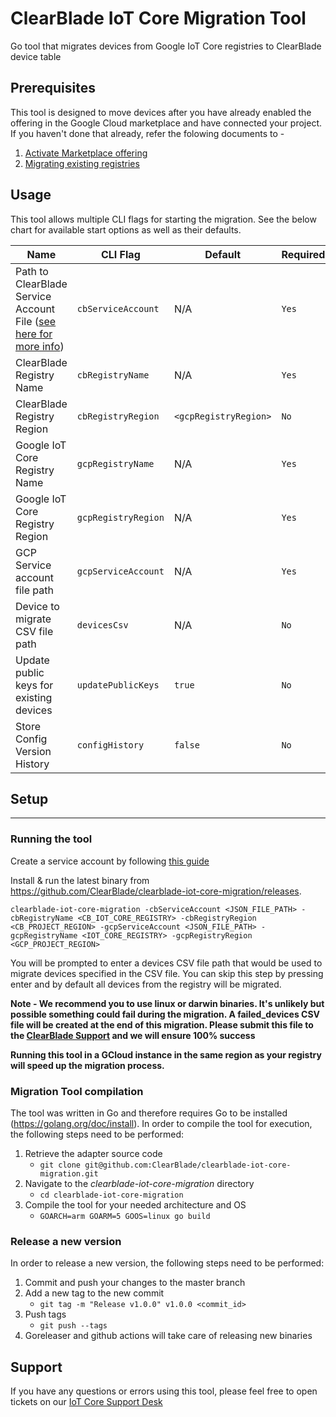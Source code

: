 # ClearBlade IoT Core Migration Tool

Go tool that migrates devices from Google IoT Core registries to ClearBlade device table

## Prerequisites

This tool is designed to move devices after you have already enabled the offering in the Google Cloud marketplace and have connected your project. If you haven't done that already, refer the folowing documents to -

1. [Activate Marketplace offering](https://clearblade.atlassian.net/wiki/spaces/IC/pages/2230976570/Google+Cloud+Marketplace+Activation)
2. [Migrating existing registries](https://clearblade.atlassian.net/wiki/spaces/IC/pages/2207449095/Migration+Tutorial)

## Usage

This tool allows multiple CLI flags for starting the migration. See the below chart for available start options as well as their defaults.

| Name                                                                                                                                                                   | CLI Flag            | Default               | Required |
| ---------------------------------------------------------------------------------------------------------------------------------------------------------------------- | ------------------- | --------------------- | -------- |
| Path to ClearBlade Service Account File ([see here for more info](https://clearblade.atlassian.net/wiki/spaces/IC/pages/2240675843/Add+service+accounts+to+a+project)) | `cbServiceAccount`  | N/A                   | `Yes`    |
| ClearBlade Registry Name                                                                                                                                            | `cbRegistryName`    | N/A                   | `Yes`    |
| ClearBlade Registry Region                                                                                                                                             | `cbRegistryRegion`  | `<gcpRegistryRegion>` | `No`     |
| Google IoT Core Registry Name                                                                                                                                          | `gcpRegistryName`   | N/A                   | `Yes`    |
| Google IoT Core Registry Region                                                                                                                                        | `gcpRegistryRegion` | N/A                   | `Yes`    |
| GCP Service account file path                                                                                                                                          | `gcpServiceAccount` | N/A                   | `Yes`    |
| Device to migrate CSV file path                                                                                                                                        | `devicesCsv`        | N/A                   | `No`     |
| Update public keys for existing devices                                                                                                                                | `updatePublicKeys`  | `true`                | `No`     |
| Store Config Version History                                                                                                                                           | `configHistory`     | `false`               | `No`     |

## Setup

---

### Running the tool

Create a service account by following [this guide](https://clearblade.atlassian.net/wiki/spaces/IC/pages/2240675843/Add+service+accounts+to+a+project)

Install & run the latest binary from https://github.com/ClearBlade/clearblade-iot-core-migration/releases.

`clearblade-iot-core-migration -cbServiceAccount <JSON_FILE_PATH> -cbRegistryName <CB_IOT_CORE_REGISTRY> -cbRegistryRegion <CB_PROJECT_REGION> -gcpServiceAccount <JSON_FILE_PATH> -gcpRegistryName <IOT_CORE_REGISTRY> -gcpRegistryRegion <GCP_PROJECT_REGION>`

You will be prompted to enter a devices CSV file path that would be used to migrate devices specified in the CSV file. You can skip this step by pressing enter and by default all devices from the registry will be migrated.

**Note - We recommend you to use linux or darwin binaries. It's unlikely but possible something could fail during the migration. A failed_devices CSV file will be created at the end of this migration. Please submit this file to the [ClearBlade Support](https://clearblade.atlassian.net/servicedesk/customer/portal/1/group/1/create/20) and we will ensure 100% success**

**Running this tool in a GCloud instance in the same region as your registry will speed up the migration process.**

### Migration Tool compilation

The tool was written in Go and therefore requires Go to be installed (https://golang.org/doc/install). In order to compile the tool for execution, the following steps need to be performed:

1.  Retrieve the adapter source code
    - `git clone git@github.com:ClearBlade/clearblade-iot-core-migration.git`
2.  Navigate to the _clearblade-iot-core-migration_ directory
    - `cd clearblade-iot-core-migration`
3.  Compile the tool for your needed architecture and OS
    - `GOARCH=arm GOARM=5 GOOS=linux go build`

### Release a new version

In order to release a new version, the following steps need to be performed:

1.  Commit and push your changes to the master branch
2.  Add a new tag to the new commit
    - `git tag -m "Release v1.0.0" v1.0.0 <commit_id>`
3.  Push tags
    - `git push --tags`
4.  Goreleaser and github actions will take care of releasing new binaries

## Support

If you have any questions or errors using this tool, please feel free to open tickets on our [IoT Core Support Desk](https://clearblade.atlassian.net/servicedesk/customer/portal/1/group/1/create/20)
